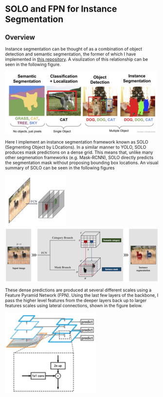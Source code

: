 # SOLO and FPN for Instance Segmentation
## Overview
Instance segmentation can be thought of as a combination of object detection and semantic segmentation, the former of which I have implemented in [this repository](https://github.com/williamcfrancis/YOLOv3-from-scratch-for-Object-Detection). A visulization of this relationship can be seen in the following figure.

<div><img src="https://github.com/LukasZhornyak/CIS680_files/raw/main/HW3/fig1.png" width=500/></div>

Here I implement an instance segmentation framework known as SOLO (Segmenting Object by LOcations). In a similar manner to YOLO, SOLO produces mask predictions on a dense grid. This means that, unlike many other segmenation frameworks (e.g. Mask-RCNN), SOLO directly predicts the segmentation mask without proposing bounding box locations. An visual summary of SOLO can be seen in the following figures

<div><img src="https://github.com/LukasZhornyak/CIS680_files/raw/main/HW3/fig2.png" width=200/></div>

<div><img src="https://github.com/LukasZhornyak/CIS680_files/raw/main/HW3/fig3.png" width=600/></div>

These dense predictions are produced at several different scales using a Feature Pyramid Network (FPN). Using the last few layers of the backbone, I pass the higher level features from the deeper layers back up to larger features scales using lateral connections, shown in the figure below.

<div><img src="https://github.com/LukasZhornyak/CIS680_files/raw/main/HW3/fig4.png" width=300/></div>
